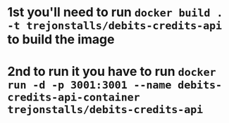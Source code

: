 # 1st you'll need to run `docker build . -t trejonstalls/debits-credits-api` to build the image
# 2nd to run it you have to run `docker run -d -p 3001:3001 --name debits-credits-api-container trejonstalls/debits-credits-api`